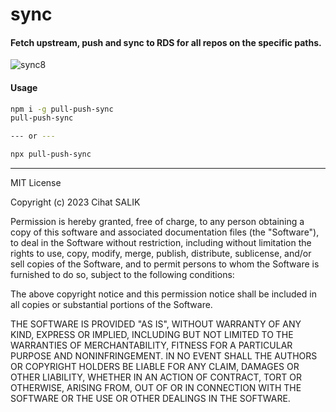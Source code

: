 # sync

#### Fetch upstream, push and sync to RDS for all repos on the specific paths.

![sync8](https://user-images.githubusercontent.com/117152189/211211541-06dc16a0-4744-4481-a7cb-c6ddcf9e817d.gif)

#### Usage

```bash
npm i -g pull-push-sync
pull-push-sync

--- or ---

npx pull-push-sync
```

---

MIT License

Copyright (c) 2023 Cihat SALIK

Permission is hereby granted, free of charge, to any person obtaining a copy
of this software and associated documentation files (the "Software"), to deal
in the Software without restriction, including without limitation the rights
to use, copy, modify, merge, publish, distribute, sublicense, and/or sell
copies of the Software, and to permit persons to whom the Software is
furnished to do so, subject to the following conditions:

The above copyright notice and this permission notice shall be included in all
copies or substantial portions of the Software.

THE SOFTWARE IS PROVIDED "AS IS", WITHOUT WARRANTY OF ANY KIND, EXPRESS OR
IMPLIED, INCLUDING BUT NOT LIMITED TO THE WARRANTIES OF MERCHANTABILITY,
FITNESS FOR A PARTICULAR PURPOSE AND NONINFRINGEMENT. IN NO EVENT SHALL THE
AUTHORS OR COPYRIGHT HOLDERS BE LIABLE FOR ANY CLAIM, DAMAGES OR OTHER
LIABILITY, WHETHER IN AN ACTION OF CONTRACT, TORT OR OTHERWISE, ARISING FROM,
OUT OF OR IN CONNECTION WITH THE SOFTWARE OR THE USE OR OTHER DEALINGS IN THE
SOFTWARE.
